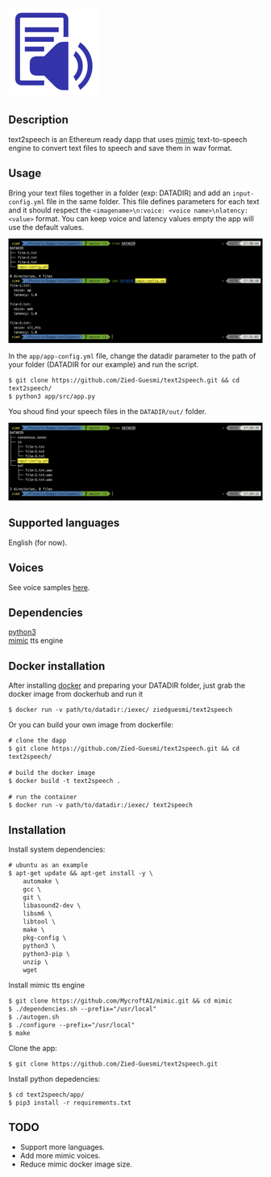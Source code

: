 ![dapp logo](./logo.png)


## Description
text2speech is an Ethereum ready dapp that uses [mimic](https://github.com/MycroftAI/mimic) text-to-speech engine to convert text files to speech and save them in wav format.  


## Usage
Bring your text files together in a folder (exp: DATADIR) and add an ```input-config.yml``` file in the same folder. This file defines parameters for each text and it should respect the ```<imagename>\n:voice: <voice name>\nlatency: <value>``` format. You can keep voice and latency values empty the app will use the default values.

![screenshot](./images/screenshot-1.png)

In the ```app/app-config.yml``` file, change the datadir parameter to the path of your folder (DATADIR for our example) and run the script.

    $ git clone https://github.com/Zied-Guesmi/text2speech.git && cd text2speech/
    $ python3 app/src/app.py

You shoud find your speech files in the ```DATADIR/out/``` folder.

![screenshot](./images/screenshot-2.png)


## Supported languages
English (for now).


## Voices
See voice samples [here](https://github.com/Zied-Guesmi/text2speech/tree/master/voice-samples).


## Dependencies
[python3](https://www.python.org/)  
[mimic](https://github.com/MycroftAI/mimic) tts engine


## Docker installation
After installing [docker](https://docs.docker.com/install/) and preparing your DATADIR folder, just grab the docker image from dockerhub and run it

    $ docker run -v path/to/datadir:/iexec/ ziedguesmi/text2speech

Or you can build your own image from dockerfile:

    # clone the dapp
    $ git clone https://github.com/Zied-Guesmi/text2speech.git && cd text2speech/ 

    # build the docker image
    $ docker build -t text2speech .

    # run the container
    $ docker run -v path/to/datadir:/iexec/ text2speech


## Installation

Install system dependencies:

    # ubuntu as an example
    $ apt-get update && apt-get install -y \
        automake \
        gcc \
        git \
        libasound2-dev \
        libsm6 \
        libtool \
        make \
        pkg-config \
        python3 \
        python3-pip \
        unzip \
        wget

Install mimic tts engine

    $ git clone https://github.com/MycroftAI/mimic.git && cd mimic
    $ ./dependencies.sh --prefix="/usr/local"
    $ ./autogen.sh
    $ ./configure --prefix="/usr/local"
    $ make

Clone the app:

    $ git clone https://github.com/Zied-Guesmi/text2speech.git

Install python depedencies:

    $ cd text2speech/app/
    $ pip3 install -r requirements.txt


## TODO
- Support more languages.
- Add more mimic voices.
- Reduce mimic docker image size.